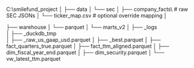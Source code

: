 C:\smilefund_project
│
├── data
│   └── sec
│       ├── company_facts\        # raw SEC JSONs
│       └── ticker_map.csv        # optional override mapping
│

├── warehouse
│   └── parquet
│       └── marts_v2
│           ├── _logs\
│           ├── _duckdb_tmp\
│           ├── _raw_us_gaap_usd.parquet
│           ├── _best.parquet
│           ├── fact_quarters_true.parquet
│           ├── fact_ttm_aligned.parquet
│           ├── dim_fiscal_year_end.parquet
│           ├── dim_security.parquet
│           └── vw_latest_ttm.parquet

